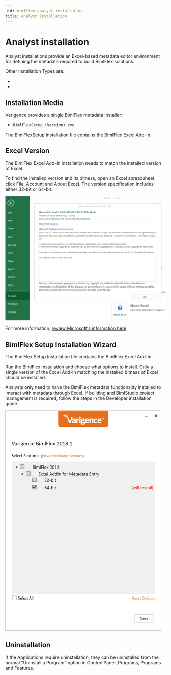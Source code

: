 ```yaml
---
uid: bimlflex-analyst-installation
title: Analyst Installation
---
```

# Analyst installation

<!-- TODO: Delete as Analyst installation is no longer relevant -->
Analyst installations provide an Excel-based metadata editor environment for defining the metadata required to build BimlFlex solutions.

Other Installation Types are:

* [](xref:bimlflex-developer-installation)
* [](xref:bimlflex-ssis-deployment-ssis-server-install)

## Installation Media

Varigence provides a single BimlFlex metadata installer:

* `BimlFlexSetup_(Version).exe`

The BimlFlexSetup Installation file contains the BimlFlex Excel Add-in.

## Excel Version

The BimlFlex Excel Add-in installation needs to match the installed version of Excel.

To find the installed version and its bitness, open an Excel spreadsheet, click File, Account and About Excel. The version specification includes either 32-bit or 64-bit.

![Excel Version -center -70%](images/bimlflex-ss-v5-excel-bitness.png "Excel Version")

For more information, [review Microsoft's information here](https://support.office.com/en-us/article/About-Office-What-version-of-Office-am-I-using-932788B8-A3CE-44BF-BB09-E334518B8B19)

## BimlFlex Setup Installation Wizard

The BimlFlex Setup Installation file contains the BimlFlex Excel Add-in.

Run the BimlFlex installation and choose what options to install. Only a single version of the Excel Add-in matching the installed bitness of Excel should be installed.

Analysts only need to have the BimlFlex metadata functionality installed to interact with metadata through Excel. If building and BimlStudio project management is required, follow the steps in the Developer installation guide.

![Installation -center](images/bimlflex-ss-v5-bimlflex-installer-install.png "Installation")

## Uninstallation

If the Applications require uninstallation, they can be uninstalled from the normal "Uninstall a Program" option in Control Panel, Programs, Programs and Features.
